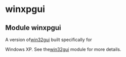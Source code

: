 # winxpgui

## Module winxpgui



A version of[win32gui](#win32gui) built specifically for 

Windows XP\. See the[win32gui](#win32gui) module for more details\.